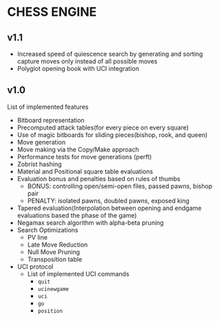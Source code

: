 # CHESS ENGINE

## v1.1
- Increased speed of quiescence search by generating and sorting capture moves only instead of all possible moves
- Polyglot opening book with UCI integration

## v1.0
List of implemented features
- Bitboard representation
- Precomputed attack tables(for every piece on every square)
- Use of magic bitboards for sliding pieces(bishop, rook, and queen)
- Move generation
- Move making via the Copy/Make approach
- Performance tests for move generations (perft)
- Zobrist hashing
- Material and Positional square table evaluations
- Evaluation bonus and penalties based on rules of thumbs
	- BONUS: controlling open/semi-open files, passed pawns, bishop pair
	- PENALTY: isolated pawns, doubled pawns, exposed king
- Tapered evaluation(Interpolation between opening and endgame evaluations based the phase of the game)
- Negamax search algorithm with alpha-beta pruning
- Search Optimizations
	- PV line
	- Late Move Reduction
	- Null Move Pruning
	- Transposition table
- UCI protocol
	- List of implemented UCI commands
		- `quit`
		- `ucinewgame`
		- `uci`
		- `go`
		- `position`
